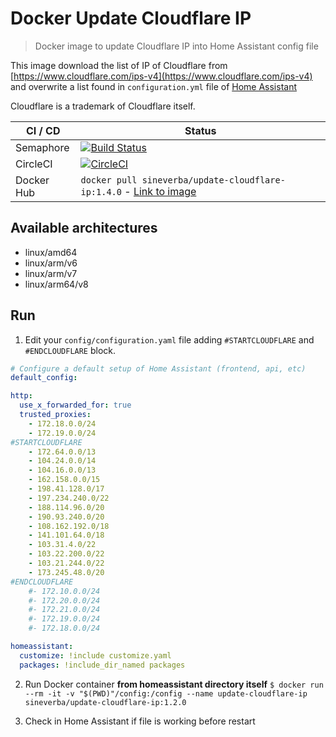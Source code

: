 Docker Update Cloudflare IP
===========================

> Docker image to update Cloudflare IP into Home Assistant config file

This image download the list of IP of Cloudflare from [https://www.cloudflare.com/ips-v4](https://www.cloudflare.com/ips-v4) and overwrite
a list found in `configuration.yml` file of [Home Assistant](https://www.home-assistant.io/)

Cloudflare is a trademark of Cloudflare itself.


| CI / CD | Status |
| ------- | ------ |
| Semaphore | [![Build Status](https://sineverba.semaphoreci.com/badges/docker-update-cloudflare-ip/branches/master.svg?style=shields&key=941be431-667e-48be-ac26-0e15e69f934d)](https://sineverba.semaphoreci.com/projects/docker-update-cloudflare-ip) |
| CircleCI | [![CircleCI](https://dl.circleci.com/status-badge/img/gh/sineverba/docker-update-cloudflare-ip/tree/master.svg?style=svg)](https://dl.circleci.com/status-badge/redirect/gh/sineverba/docker-update-cloudflare-ip/tree/master) |
| Docker Hub | `docker pull sineverba/update-cloudflare-ip:1.4.0` - [Link to image](https://hub.docker.com/repository/docker/sineverba/update-cloudflare-ip/general) |


## Available architectures

+ linux/amd64
+ linux/arm/v6
+ linux/arm/v7
+ linux/arm64/v8

## Run

1. Edit your `config/configuration.yaml` file adding `#STARTCLOUDFLARE` and `#ENDCLOUDFLARE` block.

```yaml
# Configure a default setup of Home Assistant (frontend, api, etc)
default_config:

http:
  use_x_forwarded_for: true
  trusted_proxies:
    - 172.18.0.0/24
    - 172.19.0.0/24
#STARTCLOUDFLARE
	- 172.64.0.0/13
	- 104.24.0.0/14
	- 104.16.0.0/13
	- 162.158.0.0/15
	- 198.41.128.0/17
	- 197.234.240.0/22
	- 188.114.96.0/20
	- 190.93.240.0/20
	- 108.162.192.0/18
	- 141.101.64.0/18
	- 103.31.4.0/22
	- 103.22.200.0/22
	- 103.21.244.0/22
	- 173.245.48.0/20
#ENDCLOUDFLARE
    #- 172.10.0.0/24
    #- 172.20.0.0/24
    #- 172.21.0.0/24
    #- 172.19.0.0/24
    #- 172.18.0.0/24

homeassistant:
  customize: !include customize.yaml
  packages: !include_dir_named packages
```

2. Run Docker container __from homeassistant directory itself__ `$ docker run --rm -it -v "$(PWD)"/config:/config --name update-cloudflare-ip sineverba/update-cloudflare-ip:1.2.0`

3. Check in Home Assistant if file is working before restart

